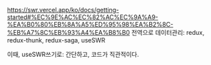 https://swr.vercel.app/ko/docs/getting-started#%EC%9E%AC%EC%82%AC%EC%9A%A9-%EA%B0%80%EB%8A%A5%ED%95%98%EA%B2%8C-%EB%A7%8C%EB%93%A4%EA%B8%B0
전역으로 데이터관리: redux, redux-thunk, redux-saga, useSWR

이때, useSWR쓰기로: 간단하고, 코드가 직관적이다.